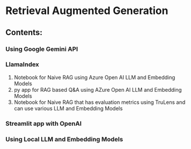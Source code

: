 # Retrieval Augmented Generation

## Contents:

### Using Google Gemini API

### LlamaIndex

1. Notebook for Naive RAG using Azure Open AI LLM and Embedding Models
2. py app for RAG based Q&A using AZure Open AI LLM and Embedding Models
3. Notebook for Naive RAG that has evaluation metrics using TruLens and can use various LLM and Embedding Models

### Streamlit app with OpenAI

### Using Local LLM and Embedding Models